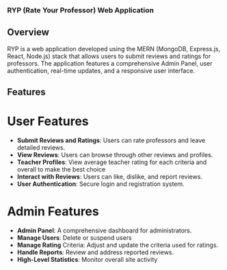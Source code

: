 ### **RYP (Rate Your Professor) Web Application**

## Overview
RYP is a web application developed using the MERN (MongoDB, Express.js, React, Node.js) stack that allows users to submit reviews and ratings for professors. The application features a comprehensive Admin Panel, user authentication, real-time updates, and a responsive user interface.

## Features
# User Features
- **Submit Reviews and Ratings**: Users can rate professors and leave detailed reviews.
- **View Reviews**: Users can browse through other reviews and profiles.
- **Teacher Profiles**: View average teacher rating for each criteria and overall to make the best choice
- **Interact with Reviews**: Users can like, dislike, and report reviews.
- **User Authentication**: Secure login and registration system.

# Admin Features
- **Admin Panel**: A comprehensive dashboard for administrators.
- **Manage Users**: Delete or suspend users
- **Manage Rating** Criteria: Adjust and update the criteria used for ratings.
- **Handle Reports**: Review and address reported reviews.
- **High-Level Statistics**: Monitor overall site activity
